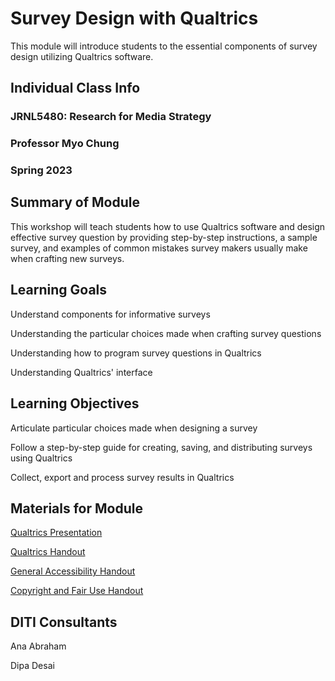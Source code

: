 
# Survey Design with Qualtrics
This module will introduce students to the essential components of survey design utilizing Qualtrics software.

## Individual Class Info

### JRNL5480: Research for Media Strategy

### Professor Myo Chung

### Spring 2023

## Summary of Module

This workshop will teach students how to use Qualtrics software and design effective survey question by providing step-by-step instructions, a sample survey, and examples of common mistakes survey makers usually make when crafting new surveys.

## Learning Goals

 Understand components for informative surveys

Understanding the particular choices made when crafting survey questions

Understanding how to program survey questions in Qualtrics

Understanding Qualtrics' interface

## Learning Objectives

Articulate particular choices made when designing a survey

Follow a step-by-step guide for creating, saving, and distributing surveys using Qualtrics

Collect, export and process survey results in Qualtrics

## Materials for Module
[Qualtrics Presentation](https://github.com/NULabNortheastern/digitalassignmentshowcase/blob/master/surveys/sp23-chung-jrnl5480-qualtrics/Qualtrics%20Presentation_JRNL5480.pptx.pdf)

[Qualtrics Handout](https://github.com/NULabNortheastern/digitalassignmentshowcase/blob/master/handouts/surveys/Handout-Qualtrics.pdf)

[General Accessibility Handout](https://github.com/NULabNortheastern/digitalassignmentshowcase/blob/master/handouts/Accessibility.pdf)

[Copyright and Fair Use Handout](https://github.com/NULabNortheastern/digitalassignmentshowcase/blob/master/handouts/Copyright-Fair-Use.pdf)

## DITI Consultants

Ana Abraham

Dipa Desai




